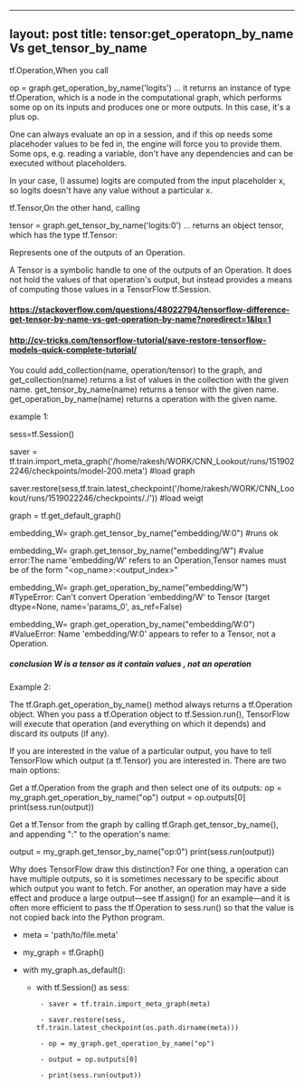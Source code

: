 
---
layout: post
title: tensor:get_operatopn_by_name Vs get_tensor_by_name
---


tf.Operation,When you call

op = graph.get_operation_by_name('logits')
... it returns an instance of type tf.Operation, which is a node in the computational graph, which performs some op on its inputs and produces one or more outputs. In this case, it's a plus op.

One can always evaluate an op in a session, and if this op needs some placehoder values to be fed in, the engine will force you to provide them. Some ops, e.g. reading a variable, don't have any dependencies and can be executed without placeholders.

In your case, (I assume) logits are computed from the input placeholder x, so logits doesn't have any value without a particular x.



tf.Tensor,On the other hand, calling

tensor = graph.get_tensor_by_name('logits:0')
... returns an object tensor, which has the type tf.Tensor:

Represents one of the outputs of an Operation.

A Tensor is a symbolic handle to one of the outputs of an Operation. It does not hold the values of that operation's output, but instead provides a means of computing those values in a TensorFlow tf.Session.


#### https://stackoverflow.com/questions/48022794/tensorflow-difference-get-tensor-by-name-vs-get-operation-by-name?noredirect=1&lq=1

#### http://cv-tricks.com/tensorflow-tutorial/save-restore-tensorflow-models-quick-complete-tutorial/

You could add_collection(name, operation/tensor) to the graph, and get_collection(name) returns a list of values in the collection with the given name.
get_tensor_by_name(name) returns a tensor with the given name.
get_operation_by_name(name) returns a operation with the given name.


example 1:

sess=tf.Session()

saver = tf.train.import_meta_graph('/home/rakesh/WORK/CNN_Lookout/runs/1519022246/checkpoints/model-200.meta') #load graph

saver.restore(sess,tf.train.latest_checkpoint('/home/rakesh/WORK/CNN_Lookout/runs/1519022246/checkpoints/./')) #load weigt

graph = tf.get_default_graph()

embedding_W= graph.get_tensor_by_name("embedding/W:0") #runs ok

embedding_W= graph.get_tensor_by_name("embedding/W") #value error:The name 'embedding/W' refers to an Operation,Tensor names must be of the form "<op_name>:<output_index>"

embedding_W= graph.get_operation_by_name("embedding/W") #TypeError: Can't convert Operation 'embedding/W' to Tensor (target dtype=None, name='params_0', as_ref=False)

embedding_W= graph.get_operation_by_name("embedding/W:0") #ValueError: Name 'embedding/W:0' appears to refer to a Tensor, not a Operation.
##### conclusion W is a tensor as it contain values , not an operation

Example 2:

The tf.Graph.get_operation_by_name() method always returns a tf.Operation object. When you pass a tf.Operation object to tf.Session.run(), TensorFlow will execute that operation (and everything on which it depends) and discard its outputs (if any).

If you are interested in the value of a particular output, you have to tell TensorFlow which output (a tf.Tensor) you are interested in. There are two main options:

Get a tf.Operation from the graph and then select one of its outputs:
     op = my_graph.get_operation_by_name("op")
     output = op.outputs[0]
     print(sess.run(output))
     
Get a tf.Tensor from the graph by calling tf.Graph.get_tensor_by_name(), and appending ":<output index>" to the operation's name:

output = my_graph.get_tensor_by_name("op:0")
print(sess.run(output))

Why does TensorFlow draw this distinction? For one thing, a operation can have multiple outputs, so it is sometimes necessary to be specific about which output you want to fetch. For another, an operation may have a side effect and produce a large output—see tf.assign() for an example—and it is often more efficient to pass the tf.Operation to sess.run() so that the value is not copied back into the Python program.

- meta = 'path/to/file.meta'

- my_graph = tf.Graph()

- with my_graph.as_default():

     - with tf.Session() as sess:
     
            - saver = tf.train.import_meta_graph(meta)
            
            - saver.restore(sess, tf.train.latest_checkpoint(os.path.dirname(meta)))
            
            - op = my_graph.get_operation_by_name("op")
            
            - output = op.outputs[0]
            
            - print(sess.run(output))
                
                
